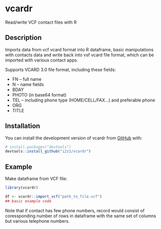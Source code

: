 
<!-- README.md is generated from README.Rmd. Please edit that file -->

# vcardr

<!-- badges: start -->
<!-- badges: end -->

Read/write VCF contact files with R

## Description

Imports data from vcf vcard format into R dataframe, basic manipulations
with contacts data and write back into vsf vcard file format, which can
be imported with various contact apps.

Supports VCARD 3.0 file format, including these fields:

- FN – full name
- N – name fields
- BDAY
- PHOTO (in base64 format)
- TEL – including phone type (HOME/CELL/FAX…) and preferable phone
- ORG
- TITLE

## Installation

You can install the development version of vcardr from
[GitHub](https://github.com/) with:

``` r
# install.packages("devtools")
devtools::install_github("i2z1/vcardr")
```

## Example

Make dataframe from VCF file:

``` r
library(vcardr)

df <- vcardr::import_vcf("path_to_file.vcf")
## basic example code
```

Note that if contact has few phone numbers, record would consist of
coressponding number of rows in dataframe with the same set of columns
but various telephone numbers.
